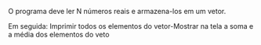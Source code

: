 O programa deve ler N números reais e armazena-los em um vetor. 

Em seguida: Imprimir todos os elementos do vetor-Mostrar na tela a soma e a média dos elementos do veto
